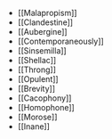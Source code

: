 - [[Malapropism]]
- [[Clandestine]]
- [[Aubergine]]  
- [[Contemporaneously]]  
- [[Sinsemilla]]  
- [[Shellac]]  
- [[Throng]]  
- [[Opulent]]
- [[Brevity]]
- [[Cacophony]]
- [[Homophone]]
- [[Morose]]
- [[Inane]]